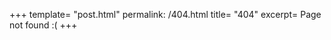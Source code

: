+++
template=   "post.html"
permalink:  /404.html
title=      "404"
excerpt=    Page not found :(
+++
